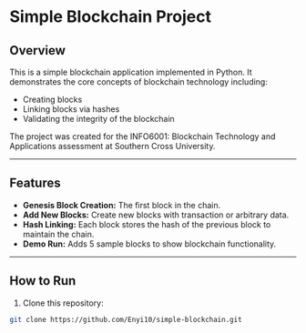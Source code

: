 # Simple Blockchain Project

## Overview
This is a simple blockchain application implemented in Python. It demonstrates the core concepts of blockchain technology including:

- Creating blocks
- Linking blocks via hashes
- Validating the integrity of the blockchain

The project was created for the INFO6001: Blockchain Technology and Applications assessment at Southern Cross University.

---

## Features
- **Genesis Block Creation:** The first block in the chain.
- **Add New Blocks:** Create new blocks with transaction or arbitrary data.
- **Hash Linking:** Each block stores the hash of the previous block to maintain the chain.
- **Demo Run:** Adds 5 sample blocks to show blockchain functionality.

---

## How to Run
1. Clone this repository:

```bash
git clone https://github.com/Enyi10/simple-blockchain.git
